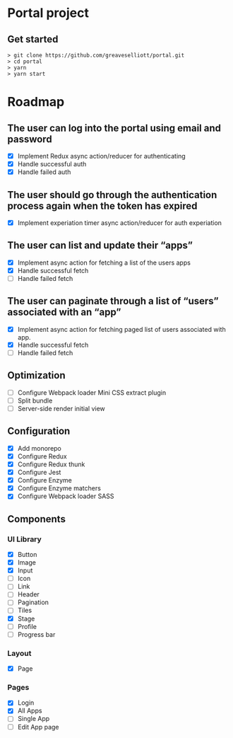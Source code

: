 # Portal project
## Get started
```
> git clone https://github.com/greaveselliott/portal.git
> cd portal
> yarn
> yarn start
```

# Roadmap
## The user can log into the portal using email and password
- [x] Implement Redux async action/reducer for authenticating
- [x] Handle successful auth
- [x] Handle failed auth

## The user should go through the authentication process again when the token has expired
- [x] Implement experiation timer async action/reducer for auth experiation

## The user can list and update their “apps”
- [x] Implement async action for fetching a list of the users apps
- [x] Handle successful fetch
- [ ] Handle failed fetch

## The user can paginate through a list of “users” associated with an “app”
- [x] Implement async action for fetching paged list of users associated with app.
- [x] Handle successful fetch
- [ ] Handle failed fetch

## Optimization
- [ ] Configure Webpack loader Mini CSS extract plugin
- [ ] Split bundle
- [ ] Server-side render initial view

## Configuration
- [x] Add monorepo
- [x] Configure Redux
- [x] Configure Redux thunk
- [x] Configure Jest
- [x] Configure Enzyme
- [x] Configure Enzyme matchers
- [x] Configure Webpack loader SASS

## Components
### UI Library
- [x] Button
- [x] Image
- [x] Input
- [ ] Icon
- [ ] Link
- [ ] Header
- [ ] Pagination
- [ ] Tiles
- [x] Stage
- [ ] Profile
- [ ] Progress bar

### Layout
- [x] Page

### Pages
- [x] Login
- [x] All Apps
- [ ] Single App
- [ ] Edit App page
